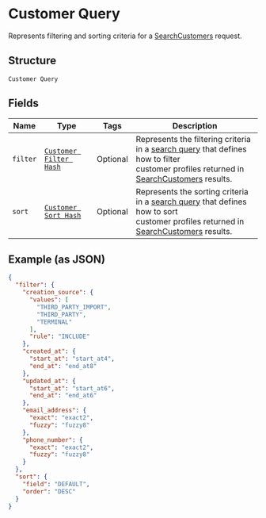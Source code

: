 
# Customer Query

Represents filtering and sorting criteria for a [SearchCustomers](../../doc/api/customers.md#search-customers) request.

## Structure

`Customer Query`

## Fields

| Name | Type | Tags | Description |
|  --- | --- | --- | --- |
| `filter` | [`Customer Filter Hash`](../../doc/models/customer-filter.md) | Optional | Represents the filtering criteria in a [search query](../../doc/models/customer-query.md) that defines how to filter<br>customer profiles returned in [SearchCustomers](../../doc/api/customers.md#search-customers) results. |
| `sort` | [`Customer Sort Hash`](../../doc/models/customer-sort.md) | Optional | Represents the sorting criteria in a [search query](../../doc/models/customer-query.md) that defines how to sort<br>customer profiles returned in [SearchCustomers](../../doc/api/customers.md#search-customers) results. |

## Example (as JSON)

```json
{
  "filter": {
    "creation_source": {
      "values": [
        "THIRD_PARTY_IMPORT",
        "THIRD_PARTY",
        "TERMINAL"
      ],
      "rule": "INCLUDE"
    },
    "created_at": {
      "start_at": "start_at4",
      "end_at": "end_at8"
    },
    "updated_at": {
      "start_at": "start_at6",
      "end_at": "end_at6"
    },
    "email_address": {
      "exact": "exact2",
      "fuzzy": "fuzzy8"
    },
    "phone_number": {
      "exact": "exact2",
      "fuzzy": "fuzzy8"
    }
  },
  "sort": {
    "field": "DEFAULT",
    "order": "DESC"
  }
}
```

